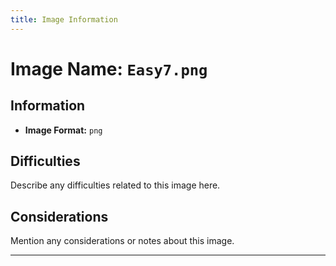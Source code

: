 ```yaml
---
title: Image Information
---
```


# Image Name: `Easy7.png`

## Information

- **Image Format:** `png`

## Difficulties

Describe any difficulties related to this image here.

## Considerations

Mention any considerations or notes about this image.

---
